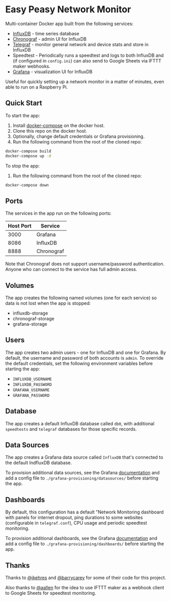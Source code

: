 # Easy Peasy Network Monitor

Multi-container Docker app built from the following services:

- [InfluxDB](https://github.com/influxdata/influxdb) - time series database
- [Chronograf](https://github.com/influxdata/chronograf) - admin UI for InfluxDB
- [Telegraf](https://github.com/influxdata/telegraf) - monitor general network and device stats and store in InfluxDB
- Speedtest - Periodically runs a speedtest and logs to both InfluxDB and (if configured in `config.ini`) can also send to Google Sheets via IFTTT maker webhooks.
- [Grafana](https://github.com/grafana/grafana) - visualization UI for InfluxDB

Useful for quickly setting up a network monitor in a matter of minutes, even able to run on a Raspberry Pi.

## Quick Start

To start the app:

1. Install [docker-compose](https://docs.docker.com/compose/install/) on the docker host.
2. Clone this repo on the docker host.
3. Optionally, change default credentials or Grafana provisioning.
4. Run the following command from the root of the cloned repo:

```bash
docker-compose build
docker-compose up -d
```

To stop the app:

1. Run the following command from the root of the cloned repo:

```bash
docker-compose down
```

## Ports

The services in the app run on the following ports:

| Host Port | Service    |
| --------- | ---------- |
| 3000      | Grafana    |
| 8086      | InfluxDB    |
| 8888      | Chronograf |

Note that Chronograf does not support username/password authentication. Anyone who can connect to the service has full admin access.

## Volumes

The app creates the following named volumes (one for each service) so data is not lost when the app is stopped:

- influxdb-storage
- chronograf-storage
- grafana-storage

## Users

The app creates two admin users - one for InfluxDB and one for Grafana. By default, the username and password of both accounts is `admin`. To override the default credentials, set the following environment variables before starting the app:

- `INFLUXDB_USERNAME`
- `INFLUXDB_PASSWORD`
- `GRAFANA_USERNAME`
- `GRAFANA_PASSWORD`

## Database

The app creates a default InfluxDB database called `db0`, with additional `speedtests` and `telegraf` databases for those specific records.

## Data Sources

The app creates a Grafana data source called `InfluxDB` that's connected to the default IndfluxDB database.

To provision additional data sources, see the Grafana [documentation](http://docs.grafana.org/administration/provisioning/#datasources) and add a config file to `./grafana-provisioning/datasources/` before starting the app.

## Dashboards

By default, this configuration has a default "Network Monitoring dashboard with panels for internet dropout, ping durations to some websites (configurable in `telegraf.conf`), CPU usage and periodic speedtest monitoring.

To provision additional dashboards, see the Grafana [documentation](http://docs.grafana.org/administration/provisioning/#dashboards) and add a config file to `./grafana-provisioning/dashboards/` before starting the app.

## Thanks

Thanks to [@jkehres](https://github.com/jkehres/docker-compose-influxdb-grafana) and [@barrycarey](https://github.com/barrycarey/Speedtest-for-InfluxDB-and-Grafana) for some of their code for this project.

Also thanks to [@aallen](https://makezine.com/projects/send-ticket-isp-when-your-internet-drops/) for the idea to use IFTTT maker as a webhook client to Google Sheets for speedtest monitoring.
